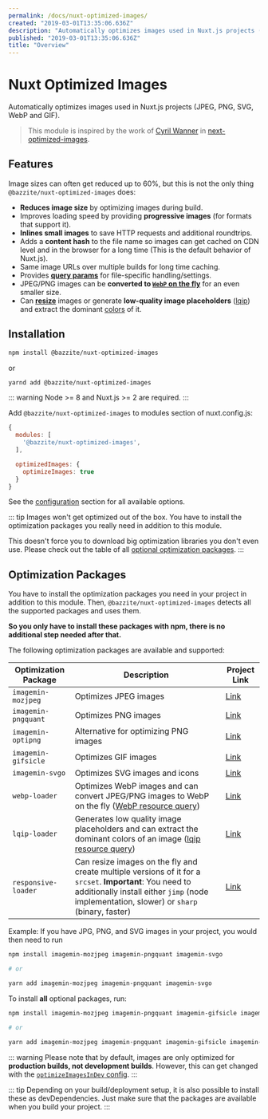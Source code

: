 ```yaml
---
permalink: /docs/nuxt-optimized-images/
created: "2019-03-01T13:35:06.636Z"
description: "Automatically optimizes images used in Nuxt.js projects (jpeg, png, svg, webp and gif)"
published: "2019-03-01T13:35:06.636Z"
title: "Overview"
---
```


<Canonical />

# Nuxt Optimized Images

Automatically optimizes images used in Nuxt.js projects (JPEG, PNG, SVG, WebP and GIF).

> This module is inspired by the work of [Cyril Wanner](https://github.com/cyrilwanner) in [next-optimized-images](https://github.com/cyrilwanner/next-optimized-images).

## Features

Image sizes can often get reduced up to 60%, but this is not the only thing `@bazzite/nuxt-optimized-images` does:

* **Reduces image size** by optimizing images during build.
* Improves loading speed by providing **progressive images** (for formats that support it).
* **Inlines small images** to save HTTP requests and additional roundtrips.
* Adds a **content hash** to the file name so images can get cached on CDN level and in the browser for a long time (This is the default behavior of Nuxt.js).
* Same image URLs over multiple builds for long time caching.
* Provides **[query params](./usage/README.md#query-params)** for file-specific handling/settings.
* JPEG/PNG images can be **converted to [`WebP` on the fly](./usage/README.md#webp)** for an even smaller size.
* Can **[resize](./usage/README.md#resize)** images or generate **low-quality image placeholders** ([lqip](./usage/README.md#lqip)) and extract the dominant [colors](./usage/README.md#lqip-colors) of it.

## Installation

```bash 
npm install @bazzite/nuxt-optimized-images
```

or

```bash 
yarnd add @bazzite/nuxt-optimized-images
```

::: warning
Node >= 8 and Nuxt.js >= 2 are required.
:::


Add `@bazzite/nuxt-optimized-images` to modules section of nuxt.config.js:

```js
{
  modules: [
    '@bazzite/nuxt-optimized-images',
  ],

  optimizedImages: {
    optimizeImages: true
  }
}
```

See the [configuration](./configuration/README.md) section for all available options.


::: tip
Images won't get optimized out of the box. You have to install the optimization packages you really need in addition to this module.

This doesn't force you to download big optimization libraries you don't even use.
Please check out the table of all [optional optimization packages](#optimization-packages).
:::

## Optimization Packages

You have to install the optimization packages you need in your project in addition to this module. Then, `@bazzite/nuxt-optimized-images` detects all the supported packages and uses them.

**So you only have to install these packages with npm, there is no additional step needed after that.**

The following optimization packages are available and supported:

| Optimization Package | Description                                                                                                                                                                                             | Project Link              |
|----------------------|---------------------------------------------------------------------------------------------------------------------------------------------------------------------------------------------------------|---------------------------|
| `imagemin-mozjpeg`   | Optimizes JPEG images                                                                                                                                                                                   | [Link][imagemin-mozjpeg]  |
| `imagemin-pngquant`  | Optimizes PNG images                                                                                                                                                                                    | [Link][imagemin-pngquant] |
| `imagemin-optipng`   | Alternative for optimizing PNG images                                                                                                                                                                   | [Link][imagemin-optipng]  |
| `imagemin-gifsicle`  | Optimizes GIF images                                                                                                                                                                                    | [Link][imagemin-gifsicle] |
| `imagemin-svgo`      | Optimizes SVG images and icons                                                                                                                                                                          | [Link][imagemin-svgo]     |
| `webp-loader`        | Optimizes WebP images and can convert JPEG/PNG images to WebP on the fly ([WebP resource query](./usage/README.md#webp))                                                                                       | [Link][webp-loader]       |
| `lqip-loader`        | Generates low quality image placeholders and can extract the dominant colors of an image ([lqip resource query](./usage/README.md#lqip))                                                                       | [Link][lqip-loader]       |
| `responsive-loader`  | Can resize images on the fly and create multiple versions of it for a `srcset`. **Important**: You need to additionally install either `jimp` (node implementation, slower) or `sharp` (binary, faster) | [Link][responsive-loader] |

Example: If you have JPG, PNG, and SVG images in your project, you would then need to run

```bash
npm install imagemin-mozjpeg imagemin-pngquant imagemin-svgo

# or

yarn add imagemin-mozjpeg imagemin-pngquant imagemin-svgo
```

To install **all** optional packages, run:
```bash
npm install imagemin-mozjpeg imagemin-pngquant imagemin-gifsicle imagemin-svgo  webp-loader lqip-loader responsive-loader jimp

# or

yarn add imagemin-mozjpeg imagemin-pngquant imagemin-gifsicle imagemin-svgo  webp-loader lqip-loader responsive-loader jimp
```

::: warning
Please note that by default, images are only optimized for **production builds, not development builds**. However, this can get changed with the [`optimizeImagesInDev` config](./configuration/README.md#optimizeimagesindev).
:::

::: tip
Depending on your build/deployment setup, it is also possible to install these as devDependencies. Just make sure that the packages are available when you build your project.
:::




[imagemin-mozjpeg]: https://www.npmjs.com/package/imagemin-mozjpeg
[imagemin-pngquant]: https://www.npmjs.com/package/imagemin-pngquant
[imagemin-optipng]: https://www.npmjs.com/package/imagemin-optipng
[imagemin-gifsicle]: https://www.npmjs.com/package/imagemin-gifsicle
[imagemin-svgo]: https://www.npmjs.com/package/imagemin-svgo
[webp-loader]: https://www.npmjs.com/package/webp-loader
[lqip-loader]: https://www.npmjs.com/package/lqip-loader
[responsive-loader]: https://www.npmjs.com/package/responsive-loader
